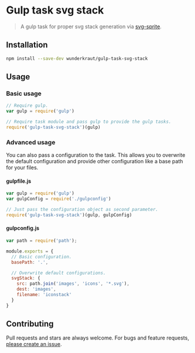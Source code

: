 Gulp task svg stack
=================

> A gulp task for proper svg stack generation via [svg-sprite](https://github.com/jkphl/svg-sprite).

## Installation
```sh
npm install --save-dev wunderkraut/gulp-task-svg-stack
```

## Usage

### Basic usage

```js
// Require gulp.
var gulp = require('gulp')

// Require task module and pass gulp to provide the gulp tasks.
require('gulp-task-svg-stack')(gulp)
```

### Advanced usage
You can also pass a configuration to the task. This allows you to overwrite the default configuration and provide other configuration like a base path for your files.

#### gulpfile.js
```js
var gulp = require('gulp')
var gulpConfig = require('./gulpconfig')

// Just pass the configuration object as second parameter.
require('gulp-task-svg-stack')(gulp, gulpConfig)
```

#### gulpconfig.js
```js
var path = require('path');

module.exports = {
  // Basic configuration.
  basePath: '.',

  // Overwrite default configurations.
  svgStack: {
    src: path.join('images', 'icons', '*.svg'),
    dest: 'images',
    filename: 'iconstack'
  }
}
```

## Contributing

Pull requests and stars are always welcome. For bugs and feature requests, [please create an issue](https://github.com/wunderkraut/gulp-task-svg-stack/issues/new).
